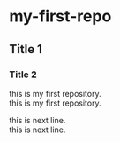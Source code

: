 # my-first-repo

## Title 1

### Title 2
this is my first repository.  
this is my first repository.

this is next line.  
this is next line.
